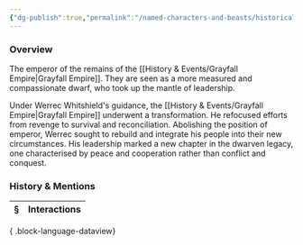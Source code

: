 ```yaml
---
{"dg-publish":true,"permalink":"/named-characters-and-beasts/historically-significant-characters/grayfall-empire-characters/werrec-whitshield/","tags":["NPC"],"updated":"2025-05-30T11:59:44.741+01:00"}
---
```



### Overview
The emperor of the remains of the [[History & Events/Grayfall Empire\|Grayfall Empire]]. They are seen as a more measured and compassionate dwarf, who took up the mantle of leadership.

Under Werrec Whitshield's guidance, the [[History & Events/Grayfall Empire\|Grayfall Empire]] underwent a transformation. He refocused efforts from revenge to survival and reconciliation. Abolishing the position of emperor, Werrec sought to rebuild and integrate his people into their new circumstances. His leadership marked a new chapter in the dwarven legacy, one characterised by peace and cooperation rather than conflict and conquest.

### History & Mentions
| § | Interactions |
| - | ------------ |

{ .block-language-dataview}